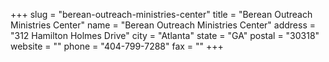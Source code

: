 +++
slug = "berean-outreach-ministries-center"
title = "Berean Outreach Ministries Center"
name = "Berean Outreach Ministries Center"
address = "312 Hamilton Holmes Drive"
city = "Atlanta"
state = "GA"
postal = "30318"
website = ""
phone = "404-799-7288"
fax = ""
+++
